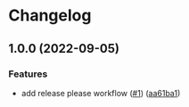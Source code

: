 # Changelog

## 1.0.0 (2022-09-05)


### Features

* add release please workflow ([#1](https://github.com/paul-freeman/release-please-demo/issues/1)) ([aa61ba1](https://github.com/paul-freeman/release-please-demo/commit/aa61ba1f52a08541f767d7746191c9eccc358d07))
